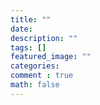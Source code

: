 ```yaml
---
title: ""
date: 
description: ""
tags: []
featured_image: ""
categories: 
comment : true
math: false
---
```

